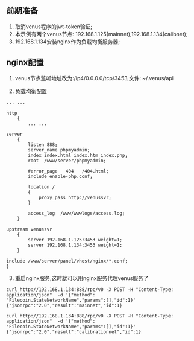 ## 前期准备

1. 取消venus程序的jwt-token验证;
2. 本示例有两个venus节点: 192.168.1.125(mainnet),192.168.1.134(calibnet);
3. 192.168.1.134安装nginx作为负载均衡服务器;

## nginx配置

1. venus节点监听地址改为:/ip4/0.0.0.0/tcp/3453,文件: ~/.venus/api
   
2. 负载均衡配置

```NGINX
... ...

http
    {
        ... ...

server
    {
        listen 888;
        server_name phpmyadmin;
        index index.html index.htm index.php;
        root  /www/server/phpmyadmin;

        #error_page   404   /404.html;
        include enable-php.conf;
    
        location /
        {
            proxy_pass http://venussvr;
        }

        access_log  /www/wwwlogs/access.log;
    }

upstream venussvr
    {
        server 192.168.1.125:3453 weight=1;
        server 192.168.1.134:3453 weight=1;
    }

include /www/server/panel/vhost/nginx/*.conf;
}
```

3. 重启nginx服务,这时就可以用nginx服务代理venus服务了
```shell script
curl http://192.168.1.134:888/rpc/v0 -X POST -H "Content-Type: application/json"  -d '{"method": "Filecoin.StateNetworkName","params":[],"id":1}'
{"jsonrpc":"2.0","result":"mainnet","id":1}

curl http://192.168.1.134:888/rpc/v0 -X POST -H "Content-Type: application/json"  -d '{"method": "Filecoin.StateNetworkName","params":[],"id":1}'
{"jsonrpc":"2.0","result":"calibrationnet","id":1}
```
